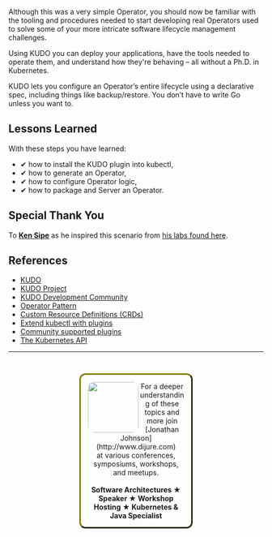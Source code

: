 
Although this was a very simple Operator, you should now be familiar with the tooling and procedures needed to start developing real Operators used to solve some of your more intricate software lifecycle management challenges.

Using KUDO you can deploy your applications, have the tools needed to operate them, and understand how they're behaving – all without a Ph.D. in Kubernetes.

KUDO lets you configure an Operator’s entire lifecycle using a declarative spec, including things like backup/restore. You don’t have to write Go unless you want to.

## Lessons Learned ##

With these steps you have learned:

- &#x2714; how to install the KUDO plugin into kubectl,
- &#x2714; how to generate an Operator,
- &#x2714; how to configure Operator logic,
- &#x2714; how to package and Server an Operator.

## Special Thank You ##

To [**Ken Sipe**](https://www.linkedin.com/in/kensipe/) as he inspired this scenario from [his labs found here](https://github.com/kensipe/k8s-ext-workshop).

## References ##

- [KUDO](https://kudo.dev/)
- [KUDO Project](https://github.com/kudobuilder/kudo)
- [KUDO Development Community](https://kudo.dev/community/) 
- [Operator Pattern](https://kubernetes.io/docs/concepts/extend-kubernetes/operator/)
- [Custom Resource Definitions (CRDs)](https://kubernetes.io/docs/tasks/access-kubernetes-api/extend-api-custom-resource-definitions)
- [Extend kubectl with plugins](https://kubernetes.io/docs/tasks/extend-kubectl/kubectl-plugins/)
- [Community supported plugins](https://github.com/kubernetes-sigs/krew-index/)
- [The Kubernetes API](https://kubernetes.io/docs/concepts/overview/kubernetes-api/)

------
<p style="text-align: center; padding: 1em; margin: 3em; margin-left: 10em; margin-right: 10em; border-; 1px; border-color: olive;  border-radius: 12px; border-style:outset">
<img align="left" src="./assets/jonathan-johnson.jpg" width="100" style="border-radius: 12px">
For a deeper understanding of these topics and more join <br>[Jonathan Johnson](http://www.dijure.com)<br> at various conferences, symposiums, workshops, and meetups.
<br><br>
<b>Software Architectures ★ Speaker ★ Workshop Hosting ★ Kubernetes & Java Specialist</b>
</p>

